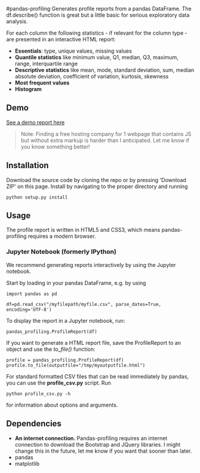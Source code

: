 #pandas-profiling 
Generates profile reports from a pandas DataFrame. The df.describe() function is great but a little basic for serious exploratory data analysis. 

For each column the following statistics - if relevant for the column type - are presented in an interactive HTML report:

* **Essentials**:  type, unique values, missing values
* **Quantile statistics** like minimum value, Q1, median, Q3, maximum, range, interquartile range
* **Descriptive statistics** like mean, mode, standard deviation, sum, median absolute deviation, coefficient of variation, kurtosis, skewness
* **Most frequent values**
* **Histogram**


## Demo

[See a demo report here](http://jospolfliet.blogspot.ca/2016/01/example-of-pandas-profiling-output.html) 
>Note: Finding a free hosting company for 1 webpage that contains JS but without extra markup is harder than I anticipated. Let me know if you know something better!


## Installation
Download the source code by cloning the repo or by pressing 'Download ZIP' on this page. Install by navigating to the proper directory and running

	python setup.py install

## Usage
The profile report is written in HTML5 and CSS3, which means pandas-profiling requires a modern browser. 

### Jupyter Notebook (formerly IPython)
We recommend generating reports interactively by using the Jupyter notebook. 

Start by loading in your pandas DataFrame, e.g. by using

	import pandas as pd

	df=pd.read_csv("/myfilepath/myfile.csv", parse_dates=True, encoding='UTF-8')

To display the report in a Jupyter notebook, run:

	pandas_profiling.ProfileReport(df)

If you want to generate a HTML report file, save the ProfileReport to an object and use the *to_file()* function:

    profile = pandas_profiling.ProfileReport(df)
    profile.to_file(outputfile="/tmp/myoutputfile.html")

For standard formatted CSV files that can be read immediately by pandas, you can use the **profile_csv.py** script. Run

	python profile_csv.py -h

for information about options and arguments.

## Dependencies

* **An internet connection.** Pandas-profiling requires an internet connection to download the Bootstrap and JQuery libraries. I might change this in the future, let me know if you want that sooner than later.
* pandas
* matplotlib



